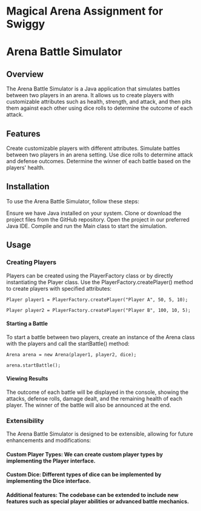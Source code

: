 # Magical Arena Assignment for Swiggy

# Arena Battle Simulator

## Overview
The Arena Battle Simulator is a Java application that simulates battles between two players in an arena. It allows us to create players with customizable attributes such as health, strength, and attack, and then pits them against each other using dice rolls to determine the outcome of each attack.

## Features
Create customizable players with different attributes.
Simulate battles between two players in an arena setting.
Use dice rolls to determine attack and defense outcomes.
Determine the winner of each battle based on the players' health.
## Installation
To use the Arena Battle Simulator, follow these steps:

Ensure we have Java installed on your system.
Clone or download the project files from the GitHub repository.
Open the project in our preferred Java IDE.
Compile and run the Main class to start the simulation.
## Usage
### Creating Players
Players can be created using the PlayerFactory class or by directly instantiating the Player class. Use the PlayerFactory.createPlayer() method to create players with specified attributes:

`Player player1 = PlayerFactory.createPlayer("Player A", 50, 5, 10);`

`Player player2 = PlayerFactory.createPlayer("Player B", 100, 10, 5);`

#### Starting a Battle
To start a battle between two players, create an instance of the Arena class with the players and call the startBattle() method:

`Arena arena = new Arena(player1, player2, dice);`

 `arena.startBattle();`

#### Viewing Results
The outcome of each battle will be displayed in the console, showing the attacks, defense rolls, damage dealt, and the remaining health of each player. The winner of the battle will also be announced at the end.

### Extensibility
The Arena Battle Simulator is designed to be extensible, allowing for future enhancements and modifications:

#### Custom Player Types: We can create custom player types by implementing the Player interface.
#### Custom Dice: Different types of dice can be implemented by implementing the Dice interface.
#### Additional features: The codebase can be extended to include new features such as special player abilities or advanced battle mechanics.
